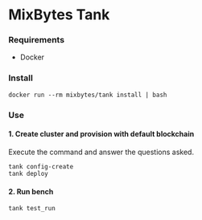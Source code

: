 # MixBytes Tank

### Requirements

- Docker

### Install

```shell
docker run --rm mixbytes/tank install | bash
```

### Use

#### 1. Create cluster and provision with default blockchain

Execute the command and answer the questions asked.

```shell
tank config-create
tank deploy
```

#### 2. Run bench

```shell
tank test_run
```
